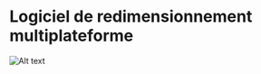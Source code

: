 # Logiciel de redimensionnement multiplateforme

![Alt text](http://img15.hostingpics.net/pics/329928Screenshot.jpg)



